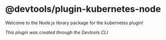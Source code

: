# @devtools/plugin-kubernetes-node

Welcome to the Node.js library package for the kubernetes plugin!

_This plugin was created through the Devtools CLI_

